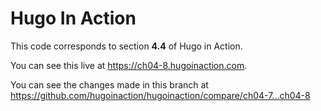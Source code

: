 Hugo In Action
===============

This code corresponds to section **4.4** of Hugo in Action.

You can see this live at https://ch04-8.hugoinaction.com.

You can see the changes made in this branch at https://github.com/hugoinaction/hugoinaction/compare/ch04-7...ch04-8

